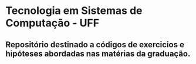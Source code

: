# Tecnologia em Sistemas de Computação - UFF

## Repositório destinado a códigos de exercicios e hipóteses abordadas nas matérias da graduação.